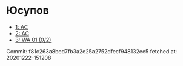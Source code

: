 # Юсупов
- [1: AC](1.md)
- [2: AC](2.md)
- [3: WA 01 (0/2)](3.md)

Commit: f81c263a8bed7fb3a2e25a2752dfecf948132ee5
 fetched at: 20201222-151208
